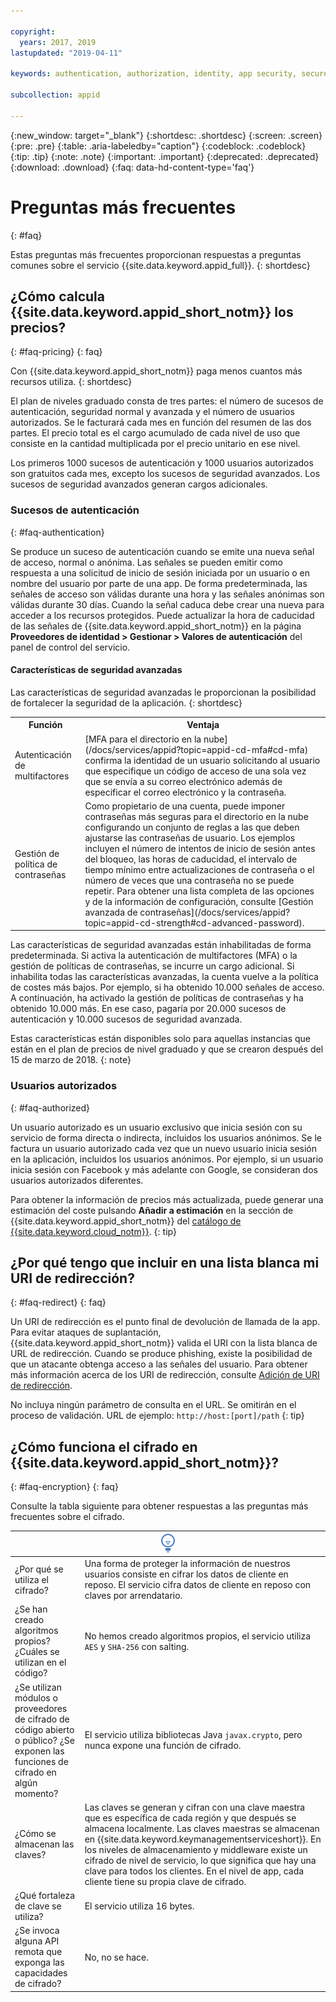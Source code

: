 ```yaml
---

copyright:
  years: 2017, 2019
lastupdated: "2019-04-11"

keywords: authentication, authorization, identity, app security, secure

subcollection: appid

---
```


{:new_window: target="_blank"}
{:shortdesc: .shortdesc}
{:screen: .screen}
{:pre: .pre}
{:table: .aria-labeledby="caption"}
{:codeblock: .codeblock}
{:tip: .tip}
{:note: .note}
{:important: .important}
{:deprecated: .deprecated}
{:download: .download}
{:faq: data-hd-content-type='faq'}


# Preguntas más frecuentes
{: #faq}

Estas preguntas más frecuentes proporcionan respuestas a preguntas comunes sobre el servicio {{site.data.keyword.appid_full}}.
{: shortdesc}


## ¿Cómo calcula {{site.data.keyword.appid_short_notm}} los precios?
{: #faq-pricing}
{: faq}

Con {{site.data.keyword.appid_short_notm}} paga menos cuantos más recursos utiliza.
{: shortdesc}

El plan de niveles graduado consta de tres partes: el número de sucesos de autenticación, seguridad normal y avanzada y el número de usuarios autorizados. Se le facturará cada mes en función del resumen de las dos partes. El precio total es el cargo acumulado de cada nivel de uso que consiste en la cantidad multiplicada por el precio unitario en ese nivel.

Los primeros 1000 sucesos de autenticación y 1000 usuarios autorizados son gratuitos cada mes, excepto los sucesos de seguridad avanzados. Los sucesos de seguridad avanzados generan cargos adicionales.

### Sucesos de autenticación
{: #faq-authentication}

Se produce un suceso de autenticación cuando se emite una nueva señal de acceso, normal o anónima. Las señales se pueden emitir como respuesta a una solicitud de inicio de sesión iniciada por un usuario o en nombre del usuario por parte de una app. De forma predeterminada, las señales de acceso son válidas durante una hora y las señales anónimas son válidas durante 30 días. Cuando la señal caduca debe crear una nueva para acceder a los recursos protegidos. Puede actualizar la hora de caducidad de las señales de {{site.data.keyword.appid_short_notm}} en la página **Proveedores de identidad > Gestionar > Valores de autenticación** del panel de control del servicio.

#### Características de seguridad avanzadas

Las características de seguridad avanzadas le proporcionan la posibilidad de fortalecer la seguridad de la aplicación.
{: shortdesc}

<table>
  <tr>
    <th>Función</th>
    <th>Ventaja</th>
  </tr>
  <tr>
    <td>Autenticación de multifactores</td>
    <td>[MFA para el directorio en la nube](/docs/services/appid?topic=appid-cd-mfa#cd-mfa) confirma la identidad de un usuario solicitando al usuario que especifique un código de acceso de una sola vez que se envía a su correo electrónico además de especificar el correo electrónico y la contraseña.</td>
  </tr>
  <tr>
    <td>Gestión de política de contraseñas</td>
    <td>Como propietario de una cuenta, puede imponer contraseñas más seguras para el directorio en la nube configurando un conjunto de reglas a las que deben ajustarse las contraseñas de usuario. Los ejemplos incluyen el número de intentos de inicio de sesión antes del bloqueo, las horas de caducidad, el intervalo de tiempo mínimo entre actualizaciones de contraseña o el número de veces que una contraseña no se puede repetir. Para obtener una lista completa de las opciones y de la información de configuración, consulte [Gestión avanzada de contraseñas](/docs/services/appid?topic=appid-cd-strength#cd-advanced-password).</td>
  </tr>
</table>

Las características de seguridad avanzadas están inhabilitadas de forma predeterminada. Si activa la autenticación de multifactores (MFA) o la gestión de políticas de contraseñas, se incurre un cargo adicional. Si inhabilita todas las características avanzadas, la cuenta vuelve a la política de costes más bajos. Por ejemplo, si ha obtenido 10.000 señales de acceso. A continuación, ha activado la gestión de políticas de contraseñas y ha obtenido 10.000 más. En ese caso, pagaría por 20.000 sucesos de autenticación y 10.000 sucesos de seguridad avanzada.

Estas características están disponibles solo para aquellas instancias que están en el plan de precios de nivel graduado y que se crearon después del 15 de marzo de 2018.
{: note}

### Usuarios autorizados
{: #faq-authorized}

Un usuario autorizado es un usuario exclusivo que inicia sesión con su servicio de forma directa o indirecta, incluidos los usuarios anónimos. Se le factura un usuario autorizado cada vez que un nuevo usuario inicia sesión en la aplicación, incluidos los usuarios anónimos. Por ejemplo, si un usuario inicia sesión con Facebook y más adelante con Google, se consideran dos usuarios autorizados diferentes.

Para obtener la información de precios más actualizada, puede generar una estimación del coste pulsando **Añadir a estimación** en la sección de {{site.data.keyword.appid_short_notm}} del [catálogo de {{site.data.keyword.cloud_notm}}](https://cloud.ibm.com/catalog/services/app-id).
{: tip}



## ¿Por qué tengo que incluir en una lista blanca mi URI de redirección?
{: #faq-redirect}
{: faq}

Un URI de redirección es el punto final de devolución de llamada de la app. Para evitar ataques de suplantación, {{site.data.keyword.appid_short_notm}} valida el URI con la lista blanca de URL de redirección. Cuando se produce phishing, existe la posibilidad de que un atacante obtenga acceso a las señales del usuario. Para obtener más información acerca de los URI de redirección, consulte [Adición de URI de redirección](/docs/services/appid?topic=appid-managing-idp#add-redirect-uri).

No incluya ningún parámetro de consulta en el URL. Se omitirán en el proceso de validación. URL de ejemplo: `http://host:[port]/path`
{: tip}



## ¿Cómo funciona el cifrado en {{site.data.keyword.appid_short_notm}}?
{: #faq-encryption}
{: faq}

Consulte la tabla siguiente para obtener respuestas a las preguntas más frecuentes sobre el cifrado.

<table>
  <thead>
    <th colspan=2><img src="images/idea.png" alt="Icono de más información"/>  </th>
  </thead>
  <tbody>
    <tr>
      <td>¿Por qué se utiliza el cifrado?</td>
      <td>Una forma de proteger la información de nuestros usuarios consiste en cifrar los datos de cliente en reposo. El servicio cifra datos de cliente en reposo con claves por arrendatario.</td>
    </tr>
    <tr>
      <td>¿Se han creado algoritmos propios? ¿Cuáles se utilizan en el código?</td>
      <td>No hemos creado algoritmos propios, el servicio utiliza <code>AES</code> y <code>SHA-256</code> con salting.</td>
    </tr>
    <tr>
      <td>¿Se utilizan módulos o proveedores de cifrado de código abierto o público? ¿Se exponen las funciones de cifrado en algún momento? </td>
      <td>El servicio utiliza bibliotecas Java <code>javax.crypto</code>, pero nunca expone una función de cifrado.</td>
    </tr>
    <tr>
      <td>¿Cómo se almacenan las claves?</td>
      <td>Las claves se generan y cifran con una clave maestra que es específica de cada región y que después se almacena localmente. Las claves maestras se almacenan en {{site.data.keyword.keymanagementserviceshort}}. En los niveles de almacenamiento y middleware existe un cifrado de nivel de servicio, lo que significa que hay una clave para todos los clientes. En el nivel de app, cada cliente tiene su propia clave de cifrado.</td>
    </tr>
    <tr>
      <td>¿Qué fortaleza de clave se utiliza?</td>
      <td>El servicio utiliza 16 bytes.</td>
    </tr>
    <tr>
      <td>¿Se invoca alguna API remota que exponga las capacidades de cifrado?</td>
      <td>No, no se hace.</td>
    </tr>
  </tbody>
</table>

